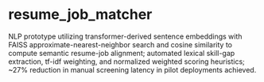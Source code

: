 # resume_job_matcher
NLP prototype utilizing transformer-derived sentence embeddings with FAISS approximate-nearest-neighbor search and cosine similarity to compute semantic resume-job alignment; automated lexical skill-gap extraction, tf-idf weighting, and normalized weighted scoring heuristics; ~27% reduction in manual screening latency in pilot deployments achieved.

